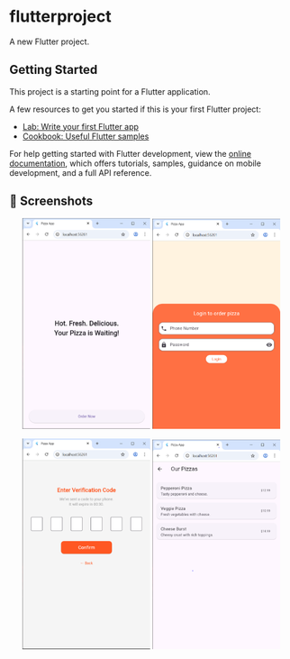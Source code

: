 # flutterproject

A new Flutter project.

## Getting Started

This project is a starting point for a Flutter application.

A few resources to get you started if this is your first Flutter project:

- [Lab: Write your first Flutter app](https://docs.flutter.dev/get-started/codelab)
- [Cookbook: Useful Flutter samples](https://docs.flutter.dev/cookbook)

For help getting started with Flutter development, view the
[online documentation](https://docs.flutter.dev/), which offers tutorials,
samples, guidance on mobile development, and a full API reference.
## 📸 Screenshots

<p align="center">
  <img src="assets/1.PNG" width="45%" />
  <img src="assets/2.PNG" width="45%" />
</p>
<p align="center">
  <img src="assets/3.PNG" width="45%" />
  <img src="assets/4.PNG" width="45%" />
</p>

